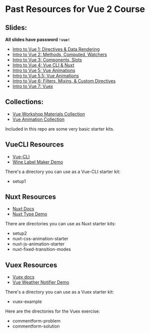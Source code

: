 # Past Resources for Vue 2 Course

## Slides:

**All slides have password `!vue!`**

- [Intro to Vue 1: Directives & Data Rendering](http://slides.com/sdrasner/intro-to-vue-1?token=9-aFNhlX)
- [Intro to Vue 2: Methods, Computed, Watchers](http://slides.com/sdrasner/intro-to-vue-2?token=502n2b7V)
- [Intro to Vue 3: Components, Slots](http://slides.com/sdrasner/intro-to-vue-3?token=LwIVIblm)
- [Intro to Vue 4: Vue CLI & Nuxt](http://slides.com/sdrasner/intro-to-vue-4?token=Xb4oA4YR)
- [Intro to Vue 5: Vue Animations](http://slides.com/sdrasner/intro-to-vue-5?token=5zRhIuNg)
- [Intro to Vue 5.5: Vue Animations](https://slides.com/sdrasner/animating-vue-35/)
- [Intro to Vue 6: Filters, Mixins, & Custom Directives](http://slides.com/sdrasner/intro-to-vue-6?token=fcL8qgTg)
- [Intro to Vue 7: Vuex](http://slides.com/sdrasner/intro-to-vue-7?token=u9qUgRsW)

## Collections:

- [Vue Workshop Materials Collection](https://codepen.io/collection/noYZxW/)
- [Vue Animation Collection](https://codepen.io/collection/XQGkeV/)

Included in this repo are some very basic starter kits.

## VueCLI Resources

- [Vue-CLI](https://github.com/vuejs/vue-cli)
- [Wine Label Maker Demo](https://github.com/sdras/vue-wine-label)

There's a directory you can use as a Vue-CLI starter kit:

- setup1

## Nuxt Resources

- [Nuxt Docs](https://nuxtjs.org/)
- [Nuxt Type Demo](https://github.com/sdras/nuxt-type)

There are directories you can use as Nuxt starter kits:

- setup2
- nuxt-css-animation-starter
- nuxt-js-animation-starter
- nuxt-fixed-transition-modes

## Vuex Resources

- [Vuex docs](https://vuex.vuejs.org/en/)
- [Vue Weather Notifier Demo](https://github.com/sdras/vue-weather-notifier)

There's a directory you can use as a Vuex starter kit:

- vuex-example

Here are the directories for the Vuex exercise:

- commentform-problem
- commentform-solution
